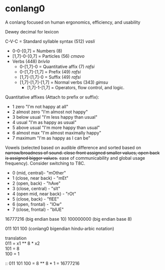 # conlang0
A conlang focused on human ergonomics, efficiency, and usability

Dewey decimal for lexicon

C-V-C = Standard syllable syntax (512) *vasli*
  
- 0-0-[0,7] = Numbers (8)
- [1,7]-0-[0,7] = Particles (56) *cmavo*
- Verbs (448) *brivla*
	- 0-[1,7]-0 = Quantitative affix (7) *rafsi*
	- 0-[1,7]-[1,7] = Prefix (49) *rafsi*
	- [1,7]-[1,7]-0 = Suffix (49) *rafsi*
	- [1,7]-[1,7]-[1,7] = Normal verbs (343) *gimsu*
		- [1,7]-1-[1,7] = Operators, flow control, and logic.

Quantitative affixes (Attach to prefix or suffix):

- 1	zero		"I'm not happy at all"
- 2	almost zero	"I'm almost not happy"
- 3	below usual	"I'm less happy than usual"
- 4	usual		"I'm as happy as usual"
- 5	above usual	"I'm more happy than usual"
- 6	almost max	"I'm almost maximally happy"
- 7	maximum		"I'm as happy as I can be"

Vowels (selected based on audible difference and sorted based on ~~narrow/broadness of sound. close front assigned smaller values, open back is assigned bigger values.~~ ease of communicability and global usage frequency). Consider switching to T8C.

- 0 (mid, central)- "mOther"
- 1 (close, near back) - "mEt"  
- 2 (open, back) - "hAve"   
- 3 (close, central) - "sIt"
- 4 (open mid, near back) - "rOt"
- 5 (close, back) - "flEE"
- 6 (open, frontal) - "lOw" 
- 7 (close, frontal) - "blUE"  
  
16777216	(big endian base 10)
100000000	(big endian base 8)  

011 101 100		(conlang0 bigendian hindu-arbic notation)  
  
translation  
011 = x1 ** 8 * x2  
101 = 8  
100 = 1  
  
:: 011 101 100 = 8 ** 8 * 1 = 16777216
